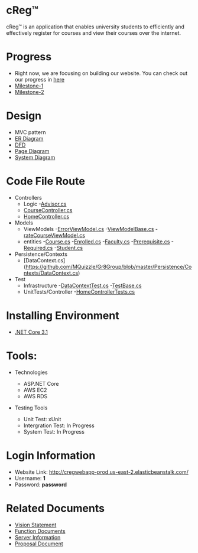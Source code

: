 # cReg™
cReg™ is an application that enables university students to efficiently and effectively register for courses and view their courses over the internet.

# Progress
- Right now, we are focusing on building our website. You can check out our progress in [here](https://github.com/MQuizzle/Gr8Group/projects/1)
- [Milestone-1](https://github.com/MQuizzle/Gr8Group/milestone/1)
- [Milestone-2](https://github.com/MQuizzle/Gr8Group/milestone/2)

# Design
- MVC pattern
- [ER Diagram](https://github.com/MQuizzle/Gr8Group/blob/master/Documents/entity%20diagram.PNG)
- [DFD](https://github.com/MQuizzle/Gr8Group/blob/master/Documents/DFD.png)
- [Page Diagram](https://github.com/MQuizzle/Gr8Group/blob/master/Documents/page_diagram.png)
- [System Diagram](https://github.com/MQuizzle/Gr8Group/blob/master/Documents/system_diagram.png)

# Code File Route
- Controllers
     - Logic
         -[Advisor.cs](https://github.com/MQuizzle/Gr8Group/blob/master/Controllers/Logic/Advisor.cs)
     - [CourseController.cs](https://github.com/MQuizzle/Gr8Group/blob/master/Controllers/CourseController.cs)
     - [HomeController.cs](https://github.com/MQuizzle/Gr8Group/blob/master/Controllers/HomeController.cs)
- Models
     - ViewModels
         -[ErrorViewModel.cs](https://github.com/MQuizzle/Gr8Group/blob/master/Models/ViewModels/ErrorViewModel.cs)
	     -[ViewModelBase.cs](https://github.com/MQuizzle/Gr8Group/blob/master/Models/ViewModels/ViewModelBase.cs)
	     -[rateCourseViewModel.cs](https://github.com/MQuizzle/Gr8Group/blob/master/Models/ViewModels/rateCourseViewModel.cs)
     - entities
         -[Course.cs](https://github.com/MQuizzle/Gr8Group/blob/master/Models/entities/Course.cs)
	     -[Enrolled.cs](https://github.com/MQuizzle/Gr8Group/blob/master/Models/entities/Enrolled.cs)
	     -[Faculty.cs](https://github.com/MQuizzle/Gr8Group/blob/master/Models/entities/Faculty.cs)
	     -[Prerequisite.cs](https://github.com/MQuizzle/Gr8Group/blob/master/Models/entities/Prerequisite.cs)
	     -[Required.cs](https://github.com/MQuizzle/Gr8Group/blob/master/Models/entities/Required.cs)
	     -[Student.cs](https://github.com/MQuizzle/Gr8Group/blob/master/Models/entities/Student.cs)
- Persistence/Contexts
     - [DataContext.cs] (https://github.com/MQuizzle/Gr8Group/blob/master/Persistence/Contexts/DataContext.cs)
- Test
     - Infrastructure
         -[DataContextTest.cs](https://github.com/MQuizzle/Gr8Group/blob/master/Tests/Infrastructure/DataContextTest.cs)
	     -[TestBase.cs](https://github.com/MQuizzle/Gr8Group/blob/master/Tests/Infrastructure/TestBase.cs)
     - UnitTests/Controller
         -[HomeControllerTests.cs](https://github.com/MQuizzle/Gr8Group/blob/master/Tests/UnitTests/Controller/HomeControllerTests.cs)
	 
  
# Installing Environment
- [.NET Core 3.1](https://dotnet.microsoft.com/download)

# Tools:
- Technologies
  - ASP.NET Core
  - AWS EC2
  - AWS RDS
  
- Testing Tools
  - Unit Test: xUnit
  - Intergration Test: In Progress
  - System Test: In Progress

# Login Information
- Website Link: http://cregwebapp-prod.us-east-2.elasticbeanstalk.com/
- Username: **1**  
- Password: **password**
  
# Related Documents
- [Vision Statement](https://github.com/MQuizzle/Gr8Group/blob/master/Documents/Vision-Statement.md)
- [Function Documents](https://github.com/MQuizzle/Gr8Group/blob/master/Documents/FunctionDoc.md)
- [Server Information](https://github.com/MQuizzle/Gr8Group/blob/master/Documents/Server-README.md)
- [Proposal Document](https://github.com/MQuizzle/Gr8Group/blob/master/Documents/Proposal%20Document.pdf)

